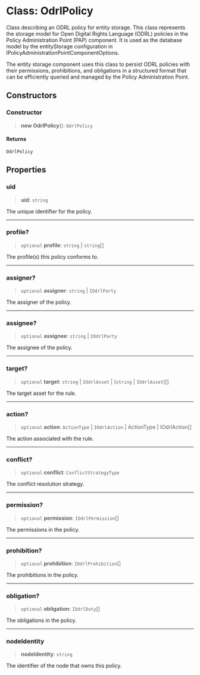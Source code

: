 # Class: OdrlPolicy

Class describing an ODRL policy for entity storage.
This class represents the storage model for Open Digital Rights Language (ODRL) policies
in the Policy Administration Point (PAP) component. It is used as the database model
by the entityStorage configuration in IPolicyAdministrationPointComponentOptions.

The entity storage component uses this class to persist ODRL policies with their
permissions, prohibitions, and obligations in a structured format that can be
efficiently queried and managed by the Policy Administration Point.

## Constructors

### Constructor

> **new OdrlPolicy**(): `OdrlPolicy`

#### Returns

`OdrlPolicy`

## Properties

### uid

> **uid**: `string`

The unique identifier for the policy.

***

### profile?

> `optional` **profile**: `string` \| `string`[]

The profile(s) this policy conforms to.

***

### assigner?

> `optional` **assigner**: `string` \| `IOdrlParty`

The assigner of the policy.

***

### assignee?

> `optional` **assignee**: `string` \| `IOdrlParty`

The assignee of the policy.

***

### target?

> `optional` **target**: `string` \| `IOdrlAsset` \| (`string` \| `IOdrlAsset`)[]

The target asset for the rule.

***

### action?

> `optional` **action**: `ActionType` \| `IOdrlAction` \| ActionType \| IOdrlAction[]

The action associated with the rule.

***

### conflict?

> `optional` **conflict**: `ConflictStrategyType`

The conflict resolution strategy.

***

### permission?

> `optional` **permission**: `IOdrlPermission`[]

The permissions in the policy.

***

### prohibition?

> `optional` **prohibition**: `IOdrlProhibition`[]

The prohibitions in the policy.

***

### obligation?

> `optional` **obligation**: `IOdrlDuty`[]

The obligations in the policy.

***

### nodeIdentity

> **nodeIdentity**: `string`

The identifier of the node that owns this policy.
